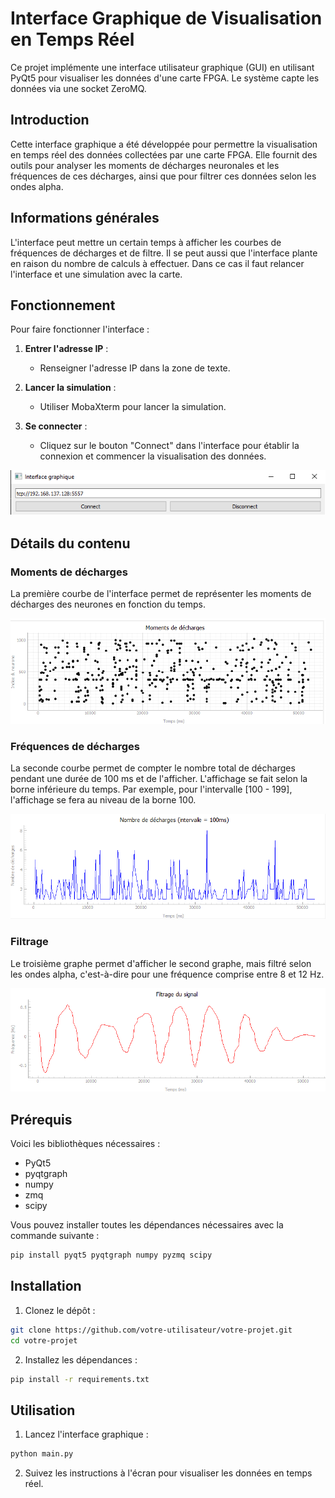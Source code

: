 # Interface Graphique de Visualisation en Temps Réel

Ce projet implémente une interface utilisateur graphique (GUI) en utilisant PyQt5 pour visualiser les données d'une carte FPGA. Le système capte les données via une socket ZeroMQ.

## Introduction

Cette interface graphique a été développée pour permettre la visualisation en temps réel des données collectées par une carte FPGA. Elle fournit des outils pour analyser les moments de décharges neuronales et les fréquences de ces décharges, ainsi que pour filtrer ces données selon les ondes alpha. 

## Informations générales

L'interface peut mettre un certain temps à afficher les courbes de fréquences de décharges et de filtre. Il se peut aussi que l'interface plante en raison du nombre de calculs à effectuer. Dans ce cas il faut relancer l'interface et une simulation avec la carte. 

## Fonctionnement

Pour faire fonctionner l'interface :

1. **Entrer l'adresse IP** :
   - Renseigner l'adresse IP dans la zone de texte.

2. **Lancer la simulation** :
   - Utiliser MobaXterm pour lancer la simulation.

3. **Se connecter** :
   - Cliquez sur le bouton "Connect" dans l'interface pour établir la connexion et commencer la visualisation des données.

![Information pour la connexion de l'interface avec la carte](./img/Connexion.png)

## Détails du contenu

### Moments de décharges

La première courbe de l'interface permet de représenter les moments de décharges des neurones en fonction du temps.

![Information pour la connexion de l'interface avec la carte](./img/plot_spk.png)

### Fréquences de décharges

La seconde courbe permet de compter le nombre total de décharges pendant une durée de 100 ms et de l'afficher. L'affichage se fait selon la borne inférieure du temps. Par exemple, pour l'intervalle [100 - 199], l'affichage se fera au niveau de la borne 100.

![Information pour la connexion de l'interface avec la carte](./img/plot_sum.png)

### Filtrage

Le troisième graphe permet d'afficher le second graphe, mais filtré selon les ondes alpha, c'est-à-dire pour une fréquence comprise entre 8 et 12 Hz.

![Information pour la connexion de l'interface avec la carte](./img/plot_filter.png)

## Prérequis

Voici les bibliothèques nécessaires :

- PyQt5
- pyqtgraph
- numpy
- zmq
- scipy

Vous pouvez installer toutes les dépendances nécessaires avec la commande suivante :

```bash
pip install pyqt5 pyqtgraph numpy pyzmq scipy
```

## Installation

1. Clonez le dépôt :

```bash
git clone https://github.com/votre-utilisateur/votre-projet.git
cd votre-projet
```

2. Installez les dépendances :

```bash
pip install -r requirements.txt
```

## Utilisation

1. Lancez l'interface graphique :

```bash
python main.py
```

2. Suivez les instructions à l'écran pour visualiser les données en temps réel.

